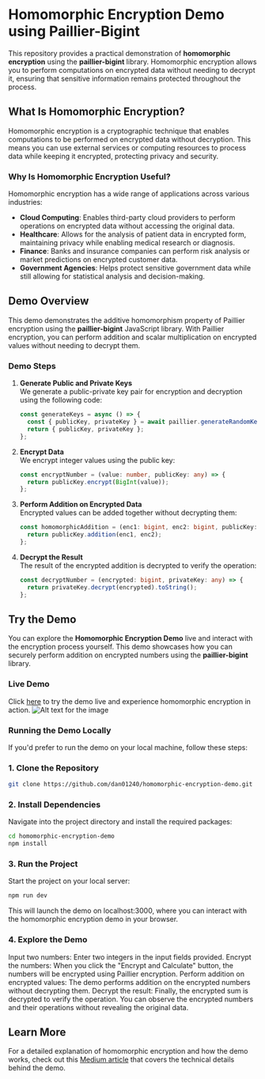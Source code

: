 # Homomorphic Encryption Demo using Paillier-Bigint

This repository provides a practical demonstration of **homomorphic encryption** using the **paillier-bigint** library. Homomorphic encryption allows you to perform computations on encrypted data without needing to decrypt it, ensuring that sensitive information remains protected throughout the process.

## What Is Homomorphic Encryption?

Homomorphic encryption is a cryptographic technique that enables computations to be performed on encrypted data without decryption. This means you can use external services or computing resources to process data while keeping it encrypted, protecting privacy and security.

### Why Is Homomorphic Encryption Useful?

Homomorphic encryption has a wide range of applications across various industries:

- **Cloud Computing**: Enables third-party cloud providers to perform operations on encrypted data without accessing the original data.
- **Healthcare**: Allows for the analysis of patient data in encrypted form, maintaining privacy while enabling medical research or diagnosis.
- **Finance**: Banks and insurance companies can perform risk analysis or market predictions on encrypted customer data.
- **Government Agencies**: Helps protect sensitive government data while still allowing for statistical analysis and decision-making.

## Demo Overview

This demo demonstrates the additive homomorphism property of Paillier encryption using the **paillier-bigint** JavaScript library. With Paillier encryption, you can perform addition and scalar multiplication on encrypted values without needing to decrypt them.

### Demo Steps

1. **Generate Public and Private Keys**  
   We generate a public-private key pair for encryption and decryption using the following code:

   ```typescript
   const generateKeys = async () => {
     const { publicKey, privateKey } = await paillier.generateRandomKeys(2048);
     return { publicKey, privateKey };
   };
   ```

2. **Encrypt Data**  
    We encrypt integer values using the public key:

   ```typescript
   const encryptNumber = (value: number, publicKey: any) => {
     return publicKey.encrypt(BigInt(value));
   };
   ```

3. **Perform Addition on Encrypted Data**  
    Encrypted values can be added together without decrypting them:

   ```typescript
   const homomorphicAddition = (enc1: bigint, enc2: bigint, publicKey: any) => {
     return publicKey.addition(enc1, enc2);
   };
   ```

4. **Decrypt the Result**  
    The result of the encrypted addition is decrypted to verify the operation:

   ```typescript
   const decryptNumber = (encrypted: bigint, privateKey: any) => {
     return privateKey.decrypt(encrypted).toString();
   };
   ```

## Try the Demo

You can explore the **Homomorphic Encryption Demo** live and interact with the encryption process yourself. This demo showcases how you can securely perform addition on encrypted numbers using the **paillier-bigint** library.

### Live Demo

Click [here](https://homomorphic-encryption-demo-git-main-dan01240s-projects.vercel.app/) to try the demo live and experience homomorphic encryption in action.
![Alt text for the image](https://github.com/user-attachments/assets/cd37a59d-dddf-4c52-bed3-745ef6c1384b)

### Running the Demo Locally

If you'd prefer to run the demo on your local machine, follow these steps:

### 1. Clone the Repository

```bash
git clone https://github.com/dan01240/homomorphic-encryption-demo.git
```

### 2. Install Dependencies

Navigate into the project directory and install the required packages:

```bash
cd homomorphic-encryption-demo
npm install
```

### 3. Run the Project

Start the project on your local server:

```bash
npm run dev
```

This will launch the demo on localhost:3000, where you can interact with the homomorphic encryption demo in your browser.

### 4. Explore the Demo

Input two numbers: Enter two integers in the input fields provided.
Encrypt the numbers: When you click the "Encrypt and Calculate" button, the numbers will be encrypted using Paillier encryption.
Perform addition on encrypted values: The demo performs addition on the encrypted numbers without decrypting them.
Decrypt the result: Finally, the encrypted sum is decrypted to verify the operation.
You can observe the encrypted numbers and their operations without revealing the original data.

## Learn More

For a detailed explanation of homomorphic encryption and how the demo works, check out this [Medium article](https://medium.com/@daiki01240/homomorphic-encryption-how-it-enables-secure-computation-on-encrypted-data-fcde02531c19) that covers the technical details behind the demo.
